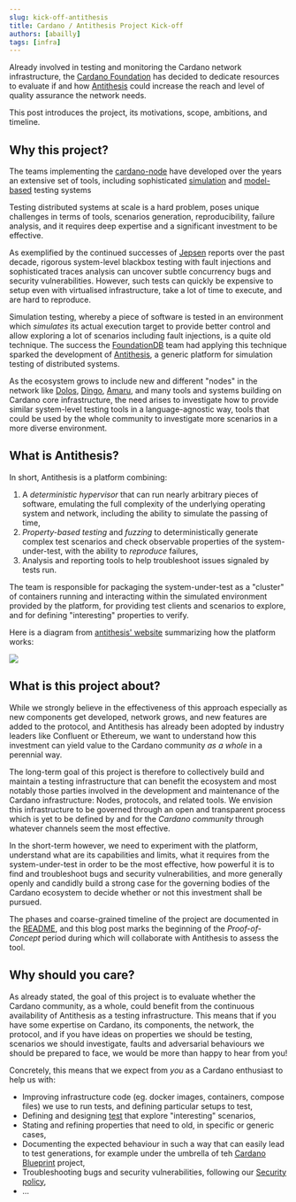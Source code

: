 ```yaml
---
slug: kick-off-antithesis
title: Cardano / Antithesis Project Kick-off
authors: [abailly]
tags: [infra]
---
```


Already involved in testing and monitoring the Cardano network infrastructure, the [Cardano Foundation](https://cardanofoundation.org) has decided to dedicate resources to evaluate if and how [Antithesis](https://antithesis.com) could increase the reach and level of quality assurance the network needs.

This post introduces the project, its motivations, scope, ambitions, and timeline.

<!-- truncate -->

## Why this project?

The teams implementing the [cardano-node](https://github.com/IntersectMBO/cardano-node) have developed over the years an extensive set of tools, including sophisticated [simulation](https://hackage.haskell.org/package/io-sim) and [model-based](https://hackage.haskell.org/package/quickcheck-dynamic) testing systems

Testing distributed systems at scale is a hard problem, poses unique challenges in terms of tools, scenarios generation, reproducibility, failure analysis, and it requires deep expertise and a significant investment to be effective.

As exemplified by the continued successes of [Jepsen](https://jepsen.io) reports over the past decade, rigorous system-level blackbox testing with fault injections and sophisticated traces analysis can uncover subtle concurrency bugs and security vulnerabilities. However, such tests can quickly be expensive to setup even with virtualised infrastructure, take a lot of time to execute, and are hard to reproduce.

Simulation testing, whereby a piece of software is tested in an environment which _simulates_ its actual execution target to provide better control and allow exploring a lot of scenarios including fault injections, is a quite old technique. The success the [FoundationDB](https://www.foundationdb.org) team had applying this technique sparked the development of [Antithesis](https://antithesis.com), a generic platform for simulation testing of distributed systems.

As the ecosystem grows to include new and different "nodes" in the network like [Dolos](https://github.com/txpipe/dolos), [Dingo](https://github.com/blinklabs-io/dingo), [Amaru](https://github.com/pragma-org/amaru), and many tools and systems building on Cardano core infrastructure, the need arises to investigate how to provide similar system-level testing tools in a language-agnostic way, tools that could be used by the whole community to investigate more scenarios in a more diverse environment.

## What is Antithesis?

In short, Antithesis is a platform combining:

1. A _deterministic hypervisor_ that can run nearly arbitrary pieces of software, emulating the full complexity of the underlying operating system and network, including the ability to simulate the passing of time,
2. _Property-based testing_ and _fuzzing_ to deterministically generate complex test scenarios and check observable properties of the system-under-test, with the ability to _reproduce_ failures,
3. Analysis and reporting tools to help troubleshoot issues signaled by tests run.

The team is responsible for packaging the system-under-test as a "cluster" of containers running and interacting within the simulated environment provided by the platform, for providing test clients and scenarios to explore, and for defining "interesting" properties to verify.

Here is a diagram from [antithesis' website](https://antithesis.com/product/what_is_antithesis/) summarizing how the platform works:

![](https://antithesis.com/img_opt/igPT-jsSII-2034.webp)

## What is this project about?

While we strongly believe in the effectiveness of this approach especially as new components get developed, network grows, and new features are added to the protocol, and Antithesis has already been adopted by industry leaders like Confluent or Ethereum, we want to understand how this investment can yield value to the Cardano community _as a whole_ in a perennial way.

The long-term goal of this project is therefore to collectively build and maintain a testing infrastructure that can benefit the ecosystem and most notably those parties involved in the development and maintenance of the Cardano infrastructure: Nodes, protocols, and related tools. We envision this infrastructure to be governed through an open and transparent process which is yet to be defined by and for the _Cardano community_ through whatever channels seem the most effective.

In the short-term however, we need to experiment with the platform, understand what are its capabilities and limits, what it requires from the system-under-test in order to be the most effective, how powerful it is to find and troubleshoot bugs and security vulnerabilities, and more generally openly and candidly build a strong case for the governing bodies of the Cardano ecosystem to decide whether or not this investment shall be pursued.

The phases and coarse-grained timeline of the project are documented in the [README](https://github.com/cardano-foundation/antithesis), and this blog post marks the beginning of the _Proof-of-Concept_ period during which will collaborate with Antithesis to assess the tool.

## Why should you care?

As already stated, the goal of this project is to evaluate whether the Cardano community, as a whole, could benefit from the continuous availability of Antithesis as a testing infrastructure. This means that if you have some expertise on Cardano, its components, the network, the protocol, and if you have ideas on properties we should be testing, scenarios we should investigate, faults and adversarial behaviours we should be prepared to face, we would be more than happy to hear from you!

Concretely, this means that we expect from _you_ as a Cardano enthusiast to help us with:

* Improving infrastructure code (eg. docker images, containers, compose files) we use to run tests, and defining particular setups to test,
* Defining and designing [test](https://antithesis.com/docs/test_templates/) that explore "interesting" scenarios,
* Stating and refining properties that need to old, in specific or generic cases,
* Documenting the expected behaviour in such a way that can easily lead to test generations, for example under the umbrella of teh [Cardano Blueprint](https://github.com/cardano-scaling/cardano-blueprint) project,
* Troubleshooting bugs and security vulnerabilities, following our [Security policy](https://github.com/cardano-foundation/antithesis/security/policy),
* ...
